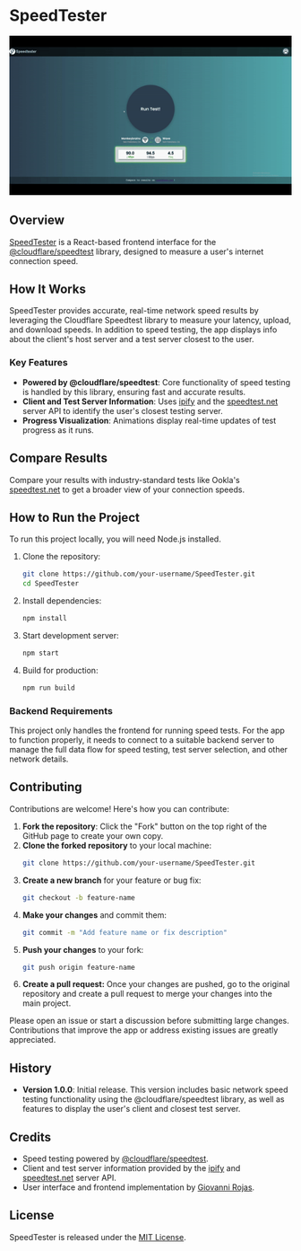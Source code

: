 # SpeedTester
![SpeedTester Demo](public\img\speedtester-demo-2.gif)

## Overview
[SpeedTester](https://giovanni-rojas.github.io/SpeedTester/) is a React-based frontend interface for the [@cloudflare/speedtest](https://www.npmjs.com/package/@cloudflare/speedtest) library, designed to measure a user's internet connection speed.

## How It Works
SpeedTester provides accurate, real-time network speed results by leveraging the Cloudflare Speedtest library to measure your latency, upload, and download speeds. In addition to speed testing, the app displays info about the client's host server and a test server closest to the user.

### Key Features
- **Powered by @cloudflare/speedtest**: Core functionality of speed testing is handled by this library, ensuring fast and accurate results.
- **Client and Test Server Information**: Uses [ipify](https://www.ipify.org/) and the [speedtest.net](https://www.speedtest.net/) server API to identify the user's closest testing server.
- **Progress Visualization**: Animations display real-time updates of test progress as it runs.

## Compare Results
Compare your results with industry-standard tests like Ookla's [speedtest.net](https://www.speedtest.net/) to get a broader view of your connection speeds.

## How to Run the Project

To run this project locally, you will need Node.js installed.

1. Clone the repository:
   ```bash
   git clone https://github.com/your-username/SpeedTester.git
   cd SpeedTester
   ```
2. Install dependencies:
    ```bash
    npm install
    ```
3. Start development server:
    ```bash
    npm start
    ```
4. Build for production:
    ```bash
    npm run build
    ```

### Backend Requirements
This project only handles the frontend for running speed tests. For the app to function properly, it needs to connect to a suitable backend server to manage the full data flow for speed testing, test server selection, and other network details.

## Contributing
Contributions are welcome! Here's how you can contribute:

1. **Fork the repository**: Click the "Fork" button on the top right of the GitHub page to create your own copy.
2. **Clone the forked repository** to your local machine:
   ```bash
   git clone https://github.com/your-username/SpeedTester.git
    ```
3. **Create a new branch** for your feature or bug fix:
    ```bash
    git checkout -b feature-name
    ```
4. **Make your changes** and commit them:
    ```bash
    git commit -m "Add feature name or fix description"
    ```
5. **Push your changes** to your fork:
    ```bash
    git push origin feature-name
    ```
6. **Create a pull request:** Once your changes are pushed, go to the original repository and create a pull request to merge your changes into the main project.

Please open an issue or start a discussion before submitting large changes. Contributions that improve the app or address existing issues are greatly appreciated.

## History
- **Version 1.0.0**: Initial release. This version includes basic network speed testing functionality using the @cloudflare/speedtest library, as well as features to display the user's client and closest test server.

## Credits
- Speed testing powered by [@cloudflare/speedtest](https://www.npmjs.com/package/@cloudflare/speedtest).
- Client and test server information provided by the [ipify](https://www.ipify.org) and [speedtest.net](https://www.speedtest.net) server API.
- User interface and frontend implementation by [Giovanni Rojas](https://giovanni-rojas.github.io/).

## License
SpeedTester is released under the [MIT License](https://opensource.org/license/MIT).